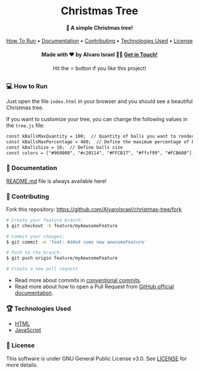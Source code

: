 <h1 align='center'>Christmas Tree</h1>
<h4 align='center'>🎄 A simple Christmas tree!</h4>

<div align='center'>
  <a href='#-how-to-run'>How To Run</a> •
  <a href='#-documentation'>Documentation</a> •
  <a href='#-contributing'>Contributing</a> •
  <a href='#-technologies-used'>Technologies Used</a> •
  <a href='#-license'>License</a>
</div>

<h4 align='center'>Made with ❤️ by Alvaro Israel 👏🏻 <a href='https://www.linkedin.com/in/alvaroisraeldesenvolvedor/'>
Get in Touch!</a></h4>
<p align="center">Hit the ⭐ button if you like this project!</p>

### 💻 How to Run

Just open the file `index.html` in your browser and you should see a beautiful Christmas tree.

If you want to customize your tree, you can change the following values in the `tree.js` file:

```html
const kBallsMaxQuantity = 100;  // Quantity of balls you want to render
const kBallsMaxPercentage = 400;  // Define the maximum percentage of balls that will be rendered
const kBallsSize = 10;  // Define balls size
const colors = ["#960000", "#c20114", "#FFCB17", "#ffcf99", "#FCB600"];  // Define the balls colors
```

### 📖 Documentation

[README.md](README.md) file is always available here!

### 🤝 Contributing

Fork this repository: https://github.com/AlvaroIsrael/christmas-tree/fork

```bash
# Create your feature branch:
$ git checkout -b feature/myAewsomeFeature

# Commit your changes:
$ git commit -m 'feat: Added some new aewsomeFeature'

# Push to the branch:
$ git push origin feature/myAewsomeFeature

# Create a new pull request
```

- Read more about commits in [conventional commits](https://www.conventionalcommits.org/en/v1.0.0/).
- Read more about how to open a Pull Request from
  [GitHub official documentation](
  https://docs.github.com/en/github/collaborating-with-pull-requests/proposing-changes-to-your-work-with-pull-requests/creating-a-pull-request
  ).

### 🏆 Technologies Used

- [HTML](https://www.w3schools.com/html/)
- [JavaScript](https://developer.mozilla.org/en-US/docs/Web/JavaScript)

### 📝 License

This software is under GNU General Public License v3.0. See [LICENSE](LICENSE.md) for more details.
